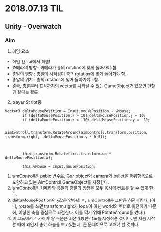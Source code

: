 ﻿# 2018.07.13 TIL## Unity - Overwatch### Aim1. 에임 요소 - 에임 선 : ui에서 해결! - 카메라의 방향 : 카메라가 총의 rotation에 맞게 돌아가야 함.  - 총알의 방향 : 총알의 시작점이 총의 rotation에 맞게 돌아가야 함. - 총알의 위치 : 총의 rotation에 맞게 돌아가야...함... - 결국, 총알부터 표적까지의 vector를 나타낼 수 있는 GameObject가 있으면 편할것 같다는 결론.2. player Script중```Vector3 deltaMousePosition = Input.mousePosition - vMouse;        if (deltaMousePosition.y > 10) deltaMousePosition.y = 10;        if (deltaMousePosition.y < -10) deltaMousePosition.y = -10;        aimControll.transform.RotateAround(aimControll.transform.position, transform.right, -deltaMousePosition.y * 0.5f);        this.transform.Rotate(this.transform.up * deltaMousePosition.x);        this.vMouse = Input.mousePosition;```1. aimControll은 pubic 변수로, Gun object와 camera와 bullet을 하위항목으로 포함하고 있는 AimControll GameObject를 지정한다.2. aimControll은 카메라와 총알과 총알의 방향을 모두 동시에 컨트롤 할 수 있게 한다.3. deltaMousePosition의 y값을 알아낸 후, aimControll을 그만큼 회전시킨다. (이 때, rotate를 쓰면 transform.right가 local이 아닌 world의 벡터로 회전하기 때문에, 이상한 축을 중심으로 회전한다. 이를 막기 위해 RotateAround를 썼다.)4. 이 코드에서 추가해야 할 부분은 회전가능한 각도를 지정하는 것이다. 맨 처음 시작할 때에 왜인지 총이 하늘을 보고있는데, 큰 문제이므로 고쳐야 할 것이다.